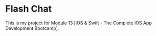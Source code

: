 # Flash Chat

This is my project for Module 13 [iOS & Swift - The Complete iOS App Development Bootcamp].



